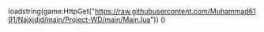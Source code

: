 loadstring(game:HttpGet("https://raw.githubusercontent.com/Muhammad6191/Najxjdjd/main/Project-WD/main/Main.lua")) () 
